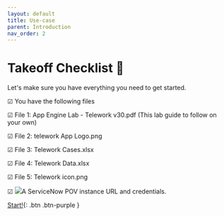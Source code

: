 ```yaml
---
layout: default
title: Use-case
parent: Introduction
nav_order: 2
---
```


# Takeoff Checklist 🚀

Let's make sure you have everything you need to get started.

☑ You have the following files

☑ File 1: App Engine Lab - Telework v30.pdf (This lab guide to follow on your own)

☑ File 2: telework App Logo.png

☑ File 3: Telework Cases.xlsx

☑ File 4: Telework Data.xlsx

☑ File 5: Telework icon.png

☑ ![](RackMultipart20221028-1-d1lmac_html_ce92986e4935f92b.png)A ServiceNow POV instance URL and credentials.


[Start!](https://marcmouries.github.io/Telework-Case-Management-Lab/docs/Exercise_1.html){: .btn .btn-purple }
